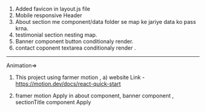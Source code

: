 1. Added favicon in layout.js file
2. Mobile responsive Header
3. About section me component/data folder se map ke jariye data ko pass krna.
4. testimonial section nesting map.
5. Banner component button conditionaly render.
6. contact coponent textarea conditionaly render .
--------------------------------------------------------

Animation=>

1. This project using farmer motion , 
    a) website Link - https://motion.dev/docs/react-quick-start

2. framer motion Apply in about component, banner component , sectionTitle component Apply